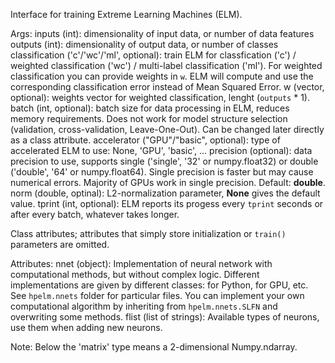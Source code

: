 Interface for training Extreme Learning Machines (ELM).

Args:
    inputs (int): dimensionality of input data, or number of data features
    outputs (int): dimensionality of output data, or number of classes
    classification ('c'/'wc'/'ml', optional): train ELM for classfication ('c') / weighted classification ('wc') /
        multi-label classification ('ml'). For weighted classification you can provide weights in `w`. ELM will
        compute and use the corresponding classification error instead of Mean Squared Error.
    w (vector, optional): weights vector for weighted classification, lenght (`outputs` * 1).
    batch (int, optional): batch size for data processing in ELM, reduces memory requirements. Does not work
        for model structure selection (validation, cross-validation, Leave-One-Out). Can be changed later directly
        as a class attribute.
    accelerator ("GPU"/"basic", optional): type of accelerated ELM to use: None, 'GPU', 'basic', ...
    precision (optional): data precision to use, supports single ('single', '32' or numpy.float32) or double
        ('double', '64' or numpy.float64). Single precision is faster but may cause numerical errors. Majority
        of GPUs work in single precision. Default: **double**.
    norm (double, optinal): L2-normalization parameter, **None** gives the default value.
    tprint (int, optional): ELM reports its progess every `tprint` seconds or after every batch,
        whatever takes longer.

Class attributes; attributes that simply store initialization or `train()` parameters are omitted.

Attributes:
    nnet (object): Implementation of neural network with computational methods, but without
        complex logic. Different implementations are given by different classes: for Python, for GPU, etc.
        See ``hpelm.nnets`` folder for particular files. You can implement your own computational algorithm
        by inheriting from ``hpelm.nnets.SLFN`` and overwriting some methods.
    flist (list of strings): Available types of neurons, use them when adding new neurons.

Note:
    Below the 'matrix' type means a 2-dimensional Numpy.ndarray.
